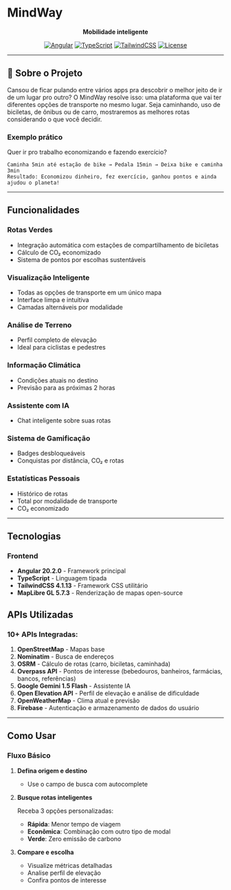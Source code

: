 # MindWay

<div align="center">

**Mobilidade inteligente**

[![Angular](https://img.shields.io/badge/Angular-20.2.0-red?style=flat&logo=angular)](https://angular.io/)
[![TypeScript](https://img.shields.io/badge/TypeScript-5.0-blue?style=flat&logo=typescript)](https://www.typescriptlang.org/)
[![TailwindCSS](https://img.shields.io/badge/TailwindCSS-4.1.13-38bdf8?style=flat&logo=tailwind-css)](https://tailwindcss.com/)
[![License](https://img.shields.io/badge/License-MIT-green.svg)](LICENSE)

</div>

---

## 📖 Sobre o Projeto

Cansou de ficar pulando entre vários apps pra descobrir o melhor jeito de ir de um lugar pro outro? O MindWay resolve isso: uma plataforma que vai ter diferentes opções de transporte no mesmo lugar. Seja caminhando, uso de biciletas, de ônibus ou de carro, mostraremos as melhores rotas considerando o que você decidir.

### Exemplo prático

Quer ir pro trabalho economizando e fazendo exercício? 

```
Caminha 5min até estação de bike → Pedala 15min → Deixa bike e caminha 3min
Resultado: Economizou dinheiro, fez exercício, ganhou pontos e ainda ajudou o planeta!
```

---

## Funcionalidades

### Rotas Verdes
- Integração automática com estações de compartilhamento de biciletas
- Cálculo de CO₂ economizado
- Sistema de pontos por escolhas sustentáveis

### Visualização Inteligente
- Todas as opções de transporte em um único mapa
- Interface limpa e intuitiva
- Camadas alternáveis por modalidade

### Análise de Terreno
- Perfil completo de elevação
- Ideal para ciclistas e pedestres

### Informação Climática
- Condições atuais no destino
- Previsão para as próximas 2 horas

### Assistente com IA
- Chat inteligente sobre suas rotas

### Sistema de Gamificação
- Badges desbloqueáveis
- Conquistas por distância, CO₂ e rotas

### Estatísticas Pessoais
- Histórico de rotas
- Total por modalidade de transporte
- CO₂ economizado

---

## Tecnologias

### Frontend
- **Angular 20.2.0** - Framework principal
- **TypeScript** - Linguagem tipada
- **TailwindCSS 4.1.13** - Framework CSS utilitário
- **MapLibre GL 5.7.3** - Renderização de mapas open-source

## APIs Utilizadas

### 10+ APIs Integradas:
1. **OpenStreetMap** - Mapas base
2. **Nominatim** - Busca de endereços
3. **OSRM** - Cálculo de rotas (carro, biciletas, caminhada)
4. **Overpass API** - Pontos de interesse (bebedouros, banheiros, farmácias, bancos, referências)
5. **Google Gemini 1.5 Flash** - Assistente IA
6. **Open Elevation API** - Perfil de elevação e análise de dificuldade
7. **OpenWeatherMap** - Clima atual e previsão
8. **Firebase** - Autenticação e armazenamento de dados do usuário

---

## Como Usar

### Fluxo Básico

1. **Defina origem e destino**
   - Use o campo de busca com autocomplete

2. **Busque rotas inteligentes**
   
   Receba 3 opções personalizadas:
   - **Rápida**: Menor tempo de viagem
   - **Econômica**: Combinação com outro tipo de modal
   - **Verde**: Zero emissão de carbono

3. **Compare e escolha**
   - Visualize métricas detalhadas
   - Analise perfil de elevação
   - Confira pontos de interesse
  
